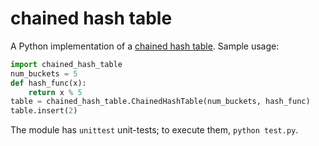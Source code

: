 # chained hash table

A Python implementation of a [chained hash table](http://en.wikipedia.org/wiki/Hash_table#Separate_chaining_with_linked_lists).
Sample usage:

```python
import chained_hash_table
num_buckets = 5
def hash_func(x):
	return x % 5
table = chained_hash_table.ChainedHashTable(num_buckets, hash_func)
table.insert(2)
```

The module has `unittest` unit-tests; to execute them, `python test.py`.
